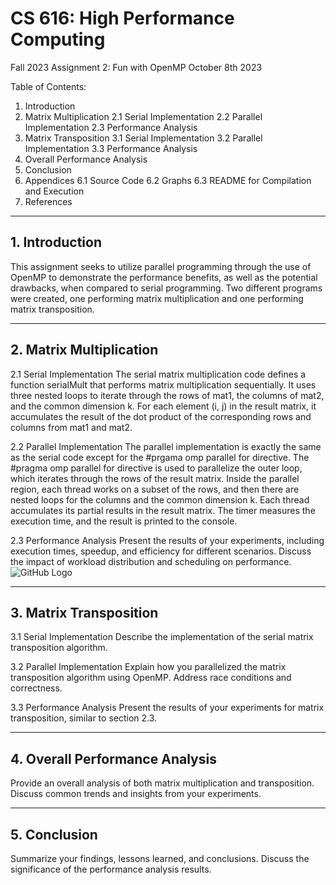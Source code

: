 # CS 616: High Performance Computing
Fall 2023
Assignment 2: Fun with OpenMP
October 8th 2023

Table of Contents:
1. Introduction
2. Matrix Multiplication
   2.1 Serial Implementation
   2.2 Parallel Implementation
   2.3 Performance Analysis
3. Matrix Transposition
   3.1 Serial Implementation
   3.2 Parallel Implementation
   3.3 Performance Analysis
4. Overall Performance Analysis
5. Conclusion
6. Appendices
   6.1 Source Code
   6.2 Graphs
   6.3 README for Compilation and Execution
7. References

----------------
## 1. Introduction
This assignment seeks to utilize parallel programming through the use of OpenMP to demonstrate the performance benefits, as well as the potential drawbacks, when compared to serial programming. Two different programs were created, one performing matrix multiplication and one performing matrix transposition.

-------------------------
## 2. Matrix Multiplication
2.1 Serial Implementation
   The serial matrix multiplication code defines a function serialMult that performs matrix multiplication sequentially. It uses three nested loops to iterate through the rows of mat1, the columns of mat2, and the common dimension k. For each element (i, j) in the result matrix, it accumulates the result of the dot product of the corresponding rows and columns from mat1 and mat2.

2.2 Parallel Implementation
   The parallel implementation is exactly the same as the serial code except for the #prgama omp parallel for directive. The #pragma omp parallel for directive is used to parallelize the outer loop, which iterates through the rows of the result matrix. Inside the parallel region, each thread works on a subset of the rows, and then there are nested loops for the columns and the common dimension k. Each thread accumulates its partial results in the result matrix. The timer measures the execution time, and the result is printed to the console.

2.3 Performance Analysis
   Present the results of your experiments, including execution times, speedup, and efficiency for different scenarios. Discuss the impact of workload distribution and scheduling on performance.
   ![GitHub Logo](https://github.githubassets.com/images/modules/logos_page/GitHub-Mark.png)

-------------------------
## 3. Matrix Transposition
3.1 Serial Implementation
   Describe the implementation of the serial matrix transposition algorithm.

3.2 Parallel Implementation
   Explain how you parallelized the matrix transposition algorithm using OpenMP. Address race conditions and correctness.

3.3 Performance Analysis
   Present the results of your experiments for matrix transposition, similar to section 2.3.

-------------------------------
## 4. Overall Performance Analysis
Provide an overall analysis of both matrix multiplication and transposition. Discuss common trends and insights from your experiments.

-------------
## 5. Conclusion
Summarize your findings, lessons learned, and conclusions. Discuss the significance of the performance analysis results.